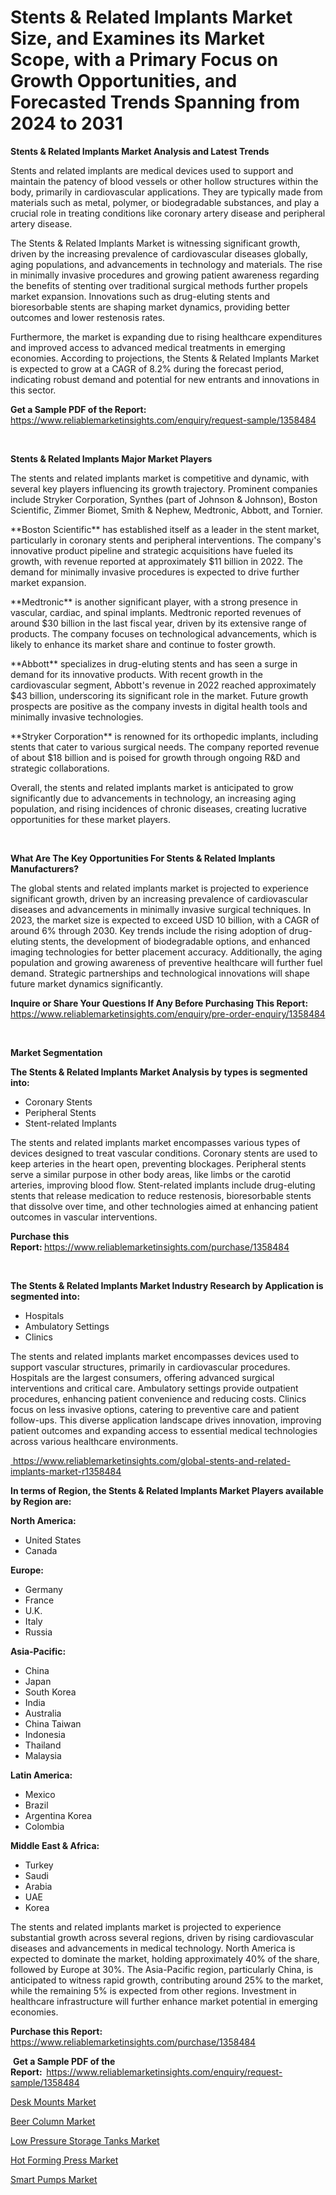 <p><h1>Stents & Related Implants Market Size, and Examines its Market Scope, with a Primary Focus on Growth Opportunities, and Forecasted Trends Spanning from 2024 to 2031</h1></p><p><strong>Stents & Related Implants Market Analysis and Latest Trends</strong></p>
<p><p>Stents and related implants are medical devices used to support and maintain the patency of blood vessels or other hollow structures within the body, primarily in cardiovascular applications. They are typically made from materials such as metal, polymer, or biodegradable substances, and play a crucial role in treating conditions like coronary artery disease and peripheral artery disease.</p><p>The Stents & Related Implants Market is witnessing significant growth, driven by the increasing prevalence of cardiovascular diseases globally, aging populations, and advancements in technology and materials. The rise in minimally invasive procedures and growing patient awareness regarding the benefits of stenting over traditional surgical methods further propels market expansion. Innovations such as drug-eluting stents and bioresorbable stents are shaping market dynamics, providing better outcomes and lower restenosis rates.</p><p>Furthermore, the market is expanding due to rising healthcare expenditures and improved access to advanced medical treatments in emerging economies. According to projections, the Stents & Related Implants Market is expected to grow at a CAGR of 8.2% during the forecast period, indicating robust demand and potential for new entrants and innovations in this sector.</p></p>
<p><strong>Get a Sample PDF of the Report:&nbsp;</strong> <a href="https://www.reliablemarketinsights.com/enquiry/request-sample/1358484?utm_campaign=1602&utm_medium=2&utm_source=Github&utm_content=ia&utm_term=18102024&utm_id=stents-related-implants">https://www.reliablemarketinsights.com/enquiry/request-sample/1358484</a></p>
<p>&nbsp;</p>
<p><strong>Stents & Related Implants Major Market Players</strong></p>
<p><p>The stents and related implants market is competitive and dynamic, with several key players influencing its growth trajectory. Prominent companies include Stryker Corporation, Synthes (part of Johnson & Johnson), Boston Scientific, Zimmer Biomet, Smith & Nephew, Medtronic, Abbott, and Tornier.</p><p>**Boston Scientific** has established itself as a leader in the stent market, particularly in coronary stents and peripheral interventions. The company's innovative product pipeline and strategic acquisitions have fueled its growth, with revenue reported at approximately $11 billion in 2022. The demand for minimally invasive procedures is expected to drive further market expansion.</p><p>**Medtronic** is another significant player, with a strong presence in vascular, cardiac, and spinal implants. Medtronic reported revenues of around $30 billion in the last fiscal year, driven by its extensive range of products. The company focuses on technological advancements, which is likely to enhance its market share and continue to foster growth.</p><p>**Abbott** specializes in drug-eluting stents and has seen a surge in demand for its innovative products. With recent growth in the cardiovascular segment, Abbott's revenue in 2022 reached approximately $43 billion, underscoring its significant role in the market. Future growth prospects are positive as the company invests in digital health tools and minimally invasive technologies.</p><p>**Stryker Corporation** is renowned for its orthopedic implants, including stents that cater to various surgical needs. The company reported revenue of about $18 billion and is poised for growth through ongoing R&D and strategic collaborations.</p><p>Overall, the stents and related implants market is anticipated to grow significantly due to advancements in technology, an increasing aging population, and rising incidences of chronic diseases, creating lucrative opportunities for these market players.</p></p>
<p>&nbsp;</p>
<p><strong>What Are The Key Opportunities For Stents & Related Implants Manufacturers?</strong></p>
<p><p>The global stents and related implants market is projected to experience significant growth, driven by an increasing prevalence of cardiovascular diseases and advancements in minimally invasive surgical techniques. In 2023, the market size is expected to exceed USD 10 billion, with a CAGR of around 6% through 2030. Key trends include the rising adoption of drug-eluting stents, the development of biodegradable options, and enhanced imaging technologies for better placement accuracy. Additionally, the aging population and growing awareness of preventive healthcare will further fuel demand. Strategic partnerships and technological innovations will shape future market dynamics significantly.</p></p>
<p><strong>Inquire or Share Your Questions If Any Before Purchasing This Report:</strong> <a href="https://www.reliablemarketinsights.com/enquiry/pre-order-enquiry/1358484?utm_campaign=1602&utm_medium=2&utm_source=Github&utm_content=ia&utm_term=18102024&utm_id=stents-related-implants">https://www.reliablemarketinsights.com/enquiry/pre-order-enquiry/1358484</a></p>
<p>&nbsp;</p>
<p><strong>Market Segmentation</strong></p>
<p><strong>The Stents & Related Implants Market Analysis by types is segmented into:</strong></p>
<p><ul><li>Coronary Stents</li><li>Peripheral Stents</li><li>Stent-related Implants</li></ul></p>
<p><p>The stents and related implants market encompasses various types of devices designed to treat vascular conditions. Coronary stents are used to keep arteries in the heart open, preventing blockages. Peripheral stents serve a similar purpose in other body areas, like limbs or the carotid arteries, improving blood flow. Stent-related implants include drug-eluting stents that release medication to reduce restenosis, bioresorbable stents that dissolve over time, and other technologies aimed at enhancing patient outcomes in vascular interventions.</p></p>
<p><strong>Purchase this Report:&nbsp;</strong><a href="https://www.reliablemarketinsights.com/purchase/1358484?utm_campaign=1602&utm_medium=2&utm_source=Github&utm_content=ia&utm_term=18102024&utm_id=stents-related-implants">https://www.reliablemarketinsights.com/purchase/1358484</a></p>
<p>&nbsp;</p>
<p><strong>The Stents & Related Implants Market Industry Research by Application is segmented into:</strong></p>
<p><ul><li>Hospitals</li><li>Ambulatory Settings</li><li>Clinics</li></ul></p>
<p><p>The stents and related implants market encompasses devices used to support vascular structures, primarily in cardiovascular procedures. Hospitals are the largest consumers, offering advanced surgical interventions and critical care. Ambulatory settings provide outpatient procedures, enhancing patient convenience and reducing costs. Clinics focus on less invasive options, catering to preventive care and patient follow-ups. This diverse application landscape drives innovation, improving patient outcomes and expanding access to essential medical technologies across various healthcare environments.</p></p>
<p><a href="https://www.reliablemarketinsights.com/global-stents-and-related-implants-market-r1358484?utm_campaign=1602&utm_medium=2&utm_source=Github&utm_content=ia&utm_term=18102024&utm_id=stents-related-implants">&nbsp;https://www.reliablemarketinsights.com/global-stents-and-related-implants-market-r1358484</a></p>
<p><strong>In terms of Region, the Stents & Related Implants Market Players available by Region are:</strong></p>
<p>
    <p> <strong> North America: </strong>
        <ul>
            <li>United States</li>
            <li>Canada</li>
        </ul>
        </p> 
    <p> <strong> Europe: </strong>
        <ul>
            <li>Germany</li>
            <li>France</li>
            <li>U.K.</li>
            <li>Italy</li>
            <li>Russia</li>
        </ul>
        </p> 
    <p> <strong> Asia-Pacific: </strong>
        <ul>
            <li>China</li>
            <li>Japan</li>
            <li>South Korea</li>
            <li>India</li>
            <li>Australia</li>
            <li>China Taiwan</li>
            <li>Indonesia</li>
            <li>Thailand</li>
            <li>Malaysia</li>
        </ul>
        </p> 
    <p> <strong> Latin America: </strong>
        <ul>
            <li>Mexico</li>
            <li>Brazil</li>
            <li>Argentina Korea</li>
            <li>Colombia</li>
        </ul>
        </p> 
    <p> <strong> Middle East & Africa: </strong>
        <ul>
            <li>Turkey</li>
            <li>Saudi</li>
            <li>Arabia</li>
            <li>UAE</li>
            <li>Korea</li>
        </ul>
    </p>
    </p>
<p><p>The stents and related implants market is projected to experience substantial growth across several regions, driven by rising cardiovascular diseases and advancements in medical technology. North America is expected to dominate the market, holding approximately 40% of the share, followed by Europe at 30%. The Asia-Pacific region, particularly China, is anticipated to witness rapid growth, contributing around 25% to the market, while the remaining 5% is expected from other regions. Investment in healthcare infrastructure will further enhance market potential in emerging economies.</p></p>
<p><strong>Purchase this Report: </strong><a href="https://www.reliablemarketinsights.com/purchase/1358484?utm_campaign=1602&utm_medium=2&utm_source=Github&utm_content=ia&utm_term=18102024&utm_id=stents-related-implants">https://www.reliablemarketinsights.com/purchase/1358484</a></p>
<p>&nbsp;<strong>Get a Sample PDF of the Report:&nbsp;&nbsp;</strong><a href="https://www.reliablemarketinsights.com/enquiry/request-sample/1358484?utm_campaign=1602&utm_medium=2&utm_source=Github&utm_content=ia&utm_term=18102024&utm_id=stents-related-implants">https://www.reliablemarketinsights.com/enquiry/request-sample/1358484</a></p>
<p><strong></strong></p>
<p><p><a href="https://www.linkedin.com/pulse/global-desk-mounts-market-pulse-trends-growth-analysis-yj4ef?utm_campaign=1602&utm_medium=2&utm_source=Github&utm_content=ia&utm_term=18102024&utm_id=stents-related-implants">Desk Mounts Market</a></p><p><a href="https://www.linkedin.com/pulse/global-beer-column-market-focus-product-type-brasschromestainless-pouef?utm_campaign=1602&utm_medium=2&utm_source=Github&utm_content=ia&utm_term=18102024&utm_id=stents-related-implants">Beer Column Market</a></p><p><a href="https://www.linkedin.com/pulse/low-pressure-storage-tanks-market-navigating-challenges-unlocking-natlf?utm_campaign=1602&utm_medium=2&utm_source=Github&utm_content=ia&utm_term=18102024&utm_id=stents-related-implants">Low Pressure Storage Tanks Market</a></p><p><a href="https://www.linkedin.com/pulse/hot-forming-press-spectrum-usage-patterns-sector-evolution-2024-2031-bfe8f?utm_campaign=1602&utm_medium=2&utm_source=Github&utm_content=ia&utm_term=18102024&utm_id=stents-related-implants">Hot Forming Press Market</a></p><p><a href="https://issuu.com/reportprime-2/docs/smart-pumps-market-size-2030.pptx_651cbb0418de19?utm_campaign=1602&utm_medium=2&utm_source=Github&utm_content=ia&utm_term=18102024&utm_id=stents-related-implants">Smart Pumps Market</a></p></p>
